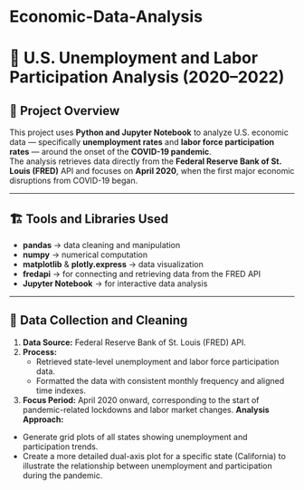 # Economic-Data-Analysis
# 🧮 U.S. Unemployment and Labor Participation Analysis (2020–2022)

## 📘 Project Overview
This project uses **Python and Jupyter Notebook** to analyze U.S. economic data — specifically **unemployment rates** and **labor force participation rates** — around the onset of the **COVID-19 pandemic**.  
The analysis retrieves data directly from the **Federal Reserve Bank of St. Louis (FRED)** API and focuses on **April 2020**, when the first major economic disruptions from COVID-19 began.

---

## 🏗️ Tools and Libraries Used
- **pandas** → data cleaning and manipulation  
- **numpy** → numerical computation  
- **matplotlib** & **plotly.express** → data visualization  
- **fredapi** → for connecting and retrieving data from the FRED API  
- **Jupyter Notebook** → for interactive data analysis  

---

## 🧹 Data Collection and Cleaning
1. **Data Source:** Federal Reserve Bank of St. Louis (FRED) API.  
2. **Process:**
   - Retrieved state-level unemployment and labor force participation data.   
   - Formatted the data with consistent monthly frequency and aligned time indexes.  
3. **Focus Period:** April 2020 onward, corresponding to the start of pandemic-related lockdowns and labor market changes.
**Analysis Approach:**  
  - Generate grid plots of all states showing unemployment and participation trends.  
  - Create a more detailed dual-axis plot for a specific state (California) to illustrate the relationship between unemployment and participation during the pandemic.


